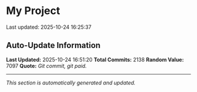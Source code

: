 # My Project


Last updated: 2025-10-24 16:25:37

































































































































































































































































































































































































































































































































































































































































































































































































































































































































































































































































































































































































































































































































































































































































































































































































































































































































































































































































































































































































































































































































































































































































































































































































































































































































































































































## Auto-Update Information

**Last Updated:** 2025-10-24 16:51:20
**Total Commits:** 2138
**Random Value:** 7097
**Quote:** _Git commit, git paid._

---
_This section is automatically generated and updated._